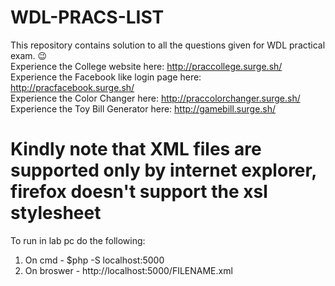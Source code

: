 # WDL-PRACS-LIST
This repository contains solution to all the questions given for WDL practical exam. 😉<br />
Experience the College website here: http://praccollege.surge.sh/ <br />
Experience the Facebook like login page here: http://pracfacebook.surge.sh/ <br />
Experience the Color Changer here: http://praccolorchanger.surge.sh/ <br />
Experience the Toy Bill Generator here: http://gamebill.surge.sh/ <br />
# Kindly note that XML files are supported only by internet explorer, firefox doesn't support the xsl stylesheet <br />
To run in lab pc do the following:
1. On cmd - $php -S localhost:5000
2. On broswer - http://localhost:5000/FILENAME.xml
